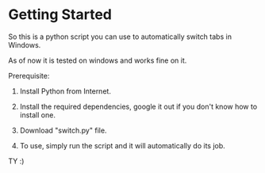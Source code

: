 # Getting Started

So this is a python script you can use to automatically switch tabs in Windows.

As of now it is tested on windows and works fine on it.

Prerequisite:

1. Install Python from Internet.

2. Install the required dependencies, google it out if you don't know how to install one.

3. Download "switch.py" file.

4. To use, simply run the script and it will automatically do its job.

TY :)
